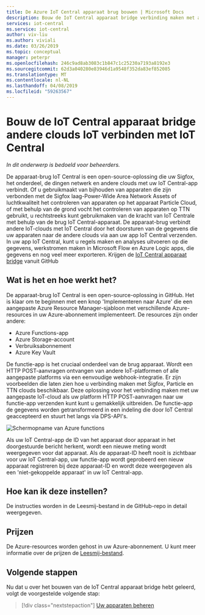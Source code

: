 ```yaml
---
title: De Azure IoT Central apparaat brug bouwen | Microsoft Docs
description: Bouw de IoT Central apparaat bridge verbinding maken met andere IoT-clouds (Sigfox, Particle, de dingen netwerk enz.) aan uw app IoT Central.
services: iot-central
ms.service: iot-central
author: viv-liu
ms.author: viviali
ms.date: 03/26/2019
ms.topic: conceptual
manager: peterpr
ms.openlocfilehash: 246c9ad8ab3083c1b847c1c25230a7193a8192e3
ms.sourcegitcommit: 62d3a040280e83946d1a9548f352da83ef852085
ms.translationtype: MT
ms.contentlocale: nl-NL
ms.lasthandoff: 04/08/2019
ms.locfileid: "59263567"
---
```

# <a name="build-the-iot-central-device-bridge-to-connect-other-iot-clouds-to-iot-central"></a>Bouw de IoT Central apparaat bridge andere clouds IoT verbinden met IoT Central

*In dit onderwerp is bedoeld voor beheerders.*

De apparaat-brug IoT Central is een open-source-oplossing die uw Sigfox, het onderdeel, de dingen netwerk en andere clouds met uw IoT Central-app verbindt. Of u gebruikmaakt van bijhouden van apparaten die zijn verbonden met de Sigfox laag-Power-Wide Area Network Assets of luchtkwaliteit het controleren van apparaten op het apparaat Particle Cloud, of met behulp van de grond vocht het controleren van apparaten op TTN gebruikt, u rechtstreeks kunt gebruikmaken van de kracht van IoT Centrale met behulp van de brug IoT Central-apparaat. De apparaat-brug verbindt andere IoT-clouds met IoT Central door het doorsturen van de gegevens die uw apparaten naar de andere clouds via aan uw app IoT Central verzenden. In uw app IoT Central, kunt u regels maken en analyses uitvoeren op die gegevens, werkstromen maken in Microsoft Flow en Azure Logic apps, die gegevens en nog veel meer exporteren. Krijgen de [IoT Central apparaat bridge](https://aka.ms/iotcentralgithubdevicebridge) vanuit GitHub

## <a name="what-is-it-and-how-does-it-work"></a>Wat is het en hoe werkt het?
De apparaat-brug IoT Central is een open-source-oplossing in GitHub. Het is klaar om te beginnen met een knop 'Implementeren naar Azure' die een aangepaste Azure Resource Manager-sjabloon met verschillende Azure-resources in uw Azure-abonnement implementeert. De resources zijn onder andere:
-   Azure Functions-app
-   Azure Storage-account
-   Verbruiksabonnement
-   Azure Key Vault

De functie-app is het cruciaal onderdeel van de brug apparaat. Wordt een HTTP POST-aanvragen ontvangen van andere IoT-platformen of alle aangepaste platforms via een eenvoudige webhook-integratie. Er zijn voorbeelden die laten zien hoe u verbinding maken met Sigfox, Particle en TTN clouds beschikbaar. Deze oplossing voor het verbinding maken met uw aangepaste IoT-cloud als uw platform HTTP POST-aanvragen naar uw functie-app verzenden kunt kunt u gemakkelijk uitbreiden.
De functie-app de gegevens worden getransformeerd in een indeling die door IoT Central geaccepteerd en stuurt het langs via DPS-API's.

![Schermopname van Azure functions](media/howto-build-iotc-device-bridge/azfunctions.png)

Als uw IoT Central-app de ID van het apparaat door apparaat in het doorgestuurde bericht herkent, wordt een nieuwe meting wordt weergegeven voor dat apparaat. Als de apparaat-ID heeft nooit is zichtbaar voor uw IoT Central-app, uw functie-app wordt geprobeerd een nieuw apparaat registreren bij deze apparaat-ID en wordt deze weergegeven als een 'niet-gekoppelde apparaat' in uw IoT Central-app. 

## <a name="how-do-i-set-it-up"></a>Hoe kan ik deze instellen?
De instructies worden in de Leesmij-bestand in de GitHub-repo in detail weergegeven. 

## <a name="pricing"></a>Prijzen
De Azure-resources worden gehost in uw Azure-abonnement. U kunt meer informatie over de prijzen de [Leesmij-bestand](https://aka.ms/iotcentralgithubdevicebridge).

## <a name="next-steps"></a>Volgende stappen
Nu dat u over het bouwen van de IoT Central apparaat bridge hebt geleerd, volgt de voorgestelde volgende stap:

> [!div class="nextstepaction"]
> [Uw apparaten beheren](howto-manage-devices.md)
